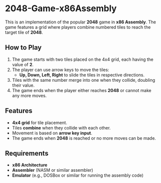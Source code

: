 # 2048-Game-x86Assembly

This is an implementation of the popular **2048** game in **x86 Assembly**. The game features a grid where players combine numbered tiles to reach the target tile of **2048**.

## How to Play

1. The game starts with two tiles placed on the 4x4 grid, each having the value of **2**.
2. The player can use arrow keys to move the tiles:
   - **Up, Down, Left, Right** to slide the tiles in respective directions.
3. Tiles with the same number merge into one when they collide, doubling their value.
4. The game ends when the player either reaches **2048** or cannot make any more moves.

## Features

- **4x4 grid** for tile placement.
- Tiles **combine** when they collide with each other.
- Movement is based on **arrow key input**.
- The game ends when **2048** is reached or no more moves can be made.

## Requirements

- **x86 Architecture**
- **Assembler** (NASM or similar assembler)
- **Emulator** (e.g., DOSBox or similar for running the assembly code)
